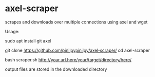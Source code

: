 # axel-scraper
scrapes and downloads over multiple connections using axel and wget

Usage:

sudo apt install git axel

git clone https://github.com/pinilpypinilpy/axel-scraper/
cd axel-scraper

bash scraper.sh http://your.url.here/your/target/directory/here/

output files are stored in the downloaded directory


